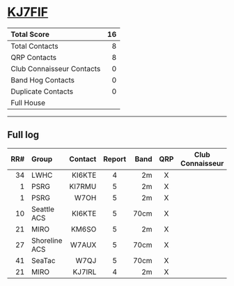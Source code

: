 # [KJ7FIF](https://www.qrz.com/db/KJ7FIF)

| Total Score               |   16 |
|:--------------------------|-----:|
| Total Contacts            |    8 |
| QRP Contacts              |    8 |
| Club Connaisseur Contacts |    0 |
| Band Hog Contacts         |    0 |
| Duplicate Contacts        |    0 |
| Full House                |      |

---

## Full log

|   RR# | Group         |   Contact |  Report  |   Band |  QRP  |  Club Connaisseur  |  Band Hog  |   QSO Score |
|------:|:--------------|----------:|:--------:|-------:|:-----:|:------------------:|:----------:|------------:|
|    34 | LWHC          |    KI6KTE |    4     |     2m |   X   |                    |            |           2 |
|     1 | PSRG          |    KI7RMU |    5     |     2m |   X   |                    |            |           2 |
|     1 | PSRG          |      W7OH |    5     |     2m |   X   |                    |            |           2 |
|    10 | Seattle ACS   |    KI6KTE |    5     |   70cm |   X   |                    |            |           2 |
|    21 | MIRO          |     KM6SO |    5     |     2m |   X   |                    |            |           2 |
|    27 | Shoreline ACS |     W7AUX |    5     |   70cm |   X   |                    |            |           2 |
|    41 | SeaTac        |      W7QJ |    5     |   70cm |   X   |                    |            |           2 |
|    21 | MIRO          |    KJ7IRL |    4     |     2m |   X   |                    |            |           2 |
